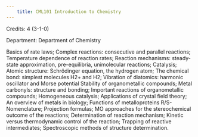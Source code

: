 ```yaml
---
    title: CML101 Introduction to Chemistry
---
```

Credits: 4 (3-1-0)

Department: Department of Chemistry

Basics of rate laws; Complex reactions: consecutive and parallel reactions; Temperature dependence of reaction rates; Reaction mechanisms: steady-state approximation, pre-equilibria, unimolecular reactions; Catalysis; Atomic structure: Schrödinger equation, the hydrogen atom; The chemical bond: simplest molecules H2+ and H2; Vibration of diatomics: harmonic oscillator and Morse potential Stability of organometallic compounds; Metal carbonyls: structure and bonding; Important reactions of organometallic compounds; Homogeneous catalysis; Applications of crystal field theory; An overview of metals in biology; Functions of metalloproteins R/S-Nomenclature; Projection formulas; MO approaches for the stereochemical outcome of the reactions; Determination of reaction mechanism; Kinetic versus thermodynamic control of the reaction; Trapping of reactive intermediates; Spectroscopic methods of structure determination.